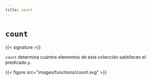 ```yaml
---
title: count
---
```


# `count`

{{< signature >}}

`count` determina cuántos elementos de esta colección satisfacen el predicado `p`.

{{< figure src="images/functions/count.svg" >}}
